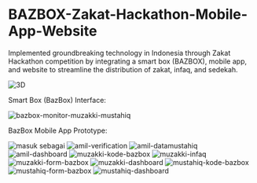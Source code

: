 # BAZBOX-Zakat-Hackathon-Mobile-App-Website
Implemented groundbreaking technology in Indonesia through Zakat Hackathon competition by integrating a smart box (BAZBOX), mobile app, and website to streamline the distribution of zakat, infaq, and sedekah.

![3D](https://github.com/user-attachments/assets/370c4396-3ecf-49fd-8576-5e7f10147957)

Smart Box (BazBox) Interface:

![bazbox-monitor-muzakki-mustahiq](https://github.com/user-attachments/assets/bd28e615-80c6-4ded-84f5-0ef2025ebe58)

BazBox Mobile App Prototype:

![masuk sebagai](https://github.com/user-attachments/assets/3557923d-6801-4616-be63-0436381ad12e)
![amil-verification](https://github.com/user-attachments/assets/3a4dcb19-4b13-491e-9ed4-7f73c6f8075f)
![amil-datamustahiq](https://github.com/user-attachments/assets/30c19274-dfd4-4d5c-b725-3f9dd376d9fe)
![amil-dashboard](https://github.com/user-attachments/assets/f2e2ec81-1f8b-4589-9ad3-454b49e7ed62)
![muzakki-kode-bazbox](https://github.com/user-attachments/assets/767e9d8e-209c-4323-bb9c-39f91c3fafdf)
![muzakki-infaq](https://github.com/user-attachments/assets/fb64a9ae-98ef-43b8-8157-06ef601bf03b)
![muzakki-form-bazbox](https://github.com/user-attachments/assets/21015df1-88c0-4e20-8545-5488f96db0a8)
![muzakki-dashboard](https://github.com/user-attachments/assets/dfac0c66-5de2-4c8e-b8e3-c297e58e912c)
![mustahiq-kode-bazbox](https://github.com/user-attachments/assets/2af809a7-08c2-4527-9f45-3a245cc4caa0)
![mustahiq-form-bazbox](https://github.com/user-attachments/assets/c9f48388-bd54-4545-9d5c-8dd6b4f97523)
![mustahiq-dashboard](https://github.com/user-attachments/assets/5279ff1d-e938-4e5b-867d-fa43da0d72c1)
